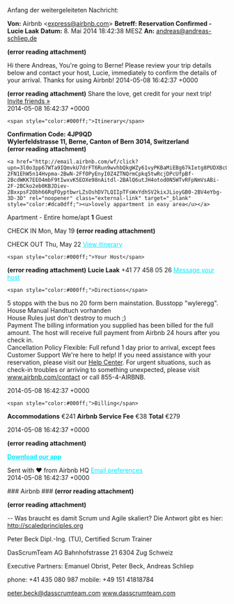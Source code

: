 <span style="color:#000ff;">Anfang der weitergeleiteten Nachricht:</span>

<span style="color:#000ff;"><b>Von:</b></span> <span style="color:#000ff;">Airbnb <</span><a href="mailto:express@airbnb.com" rel="noopener" class="external-link" target="_blank" style="color:#dca0dff;"><u>express@airbnb.com</u></a><span style="color:#000ff;">></span>
<span style="color:#000ff;"><b>Betreff: Reservation Confirmed - Lucie Laak</b></span>
<span style="color:#000ff;"><b>Datum:</b></span> <span style="color:#000ff;">8. Mai 2014 18:42:38 MESZ</span>
<span style="color:#000ff;"><b>An:</b></span> <a href="mailto:andreas@andreas-schliep.de" rel="noopener" class="external-link" target="_blank" style="color:#dca0dff;"><u>andreas@andreas-schliep.de</u></a>




 **(error reading attachment)**
 

<span style="color:#000ff;">Hi there Andreas,</span> 
<span style="color:#000ff;">You're going to Berne! Please review your trip details below and contact your host, Lucie, immediately to confirm the details of your arrival.</span> 
<span style="color:#000ff;">Thanks for using Airbnb!</span> 
<span style="color:#000ff;">2014-05-08 16:42:37 +0000</span>


	
 **(error reading attachment)**
  <span style="color:#000ff;">Share the love, get credit for your next trip!</span>   <a href="http://email.airbnb.com/wf/click?upn=3l0o3pp67WTa9IQmvkU7djsjP8H5kbKAkjFIrPdPw4jXDJdLc2BkpOKX-2FzbEjAbppZuRWyx-2FHghKCq3Zu2szR0E34UtWK-2Fnn4u2YFkFXaPM2eTczHuckggm-2FhzfP4OBU_EewvicOlyuKQdTY-2FN1EhW5n14Hvpma-2BwN-2FfOPyEnyI0Z4ZTNQrmCpkq5twRcjDPcUfpBf-2BcdWKK7EEO4mbF9tJhDEXlQ3Uca0VoaSGCTOWr13k2cjsxCJF6WlUj9S47vrpNMAo-2F3DaUMUUnTrk-2Fh7-2B5noGkhQ1Li1bxBTER3SHFlotCLfIJ6xy25tMs-2Brrfo-2FcxI2x4s-2FRmfyzLmxLjFow-3D-3D" rel="noopener" class="external-link" target="_blank" style="color:#dca0dff;"><u>Invite friends »</u></a> 	
<span style="color:#000ff;">2014-05-08 16:42:37 +0000</span>


	<span style="color:#000ff;">Itinerary</span> 
<span style="color:#000ff;"><b>Confirmation Code: 4JP9QD</b></span> 	
	<span style="color:#000ff;"><b>Wylerfeldstrasse 11, Berne, Canton of Bern 3014, Switzerland</b></span> 	
 **(error reading attachment)**
 
	<a href="http://email.airbnb.com/wf/click?upn=3l0o3pp67WTa9IQmvkU7drFT6Run9wvhbQkgWZy61vyPKBaMiEBg67kIetg8PUDXBcQmI97vt3ZjWti7blzWvL7VkiNZhd2Hpbob8ycp5jIuEbOWFM7X4Aaytw8m1EdH_EewvicOlyuKQdTY-2FN1EhW5n14Hvpma-2BwN-2FfOPyEnyI0Z4ZTNQrmCpkq5twRcjDPcUfpBf-2BcdWKK7EEO4mbF9tIwxvK5EOXe98nAitdl-2BAlQ6utJH4otod0N5WTvRFpNmVsABi-2F-2BCko2eb0KBJDiev-2BxxpsF2Obh66RqFOyptbwrLZsOshDV7LQIIpTFsWxYdhSV2kixJLioyGB0-2BV4eYbg-3D-3D" rel="noopener" class="external-link" target="_blank" style="color:#dca0dff;"><u>lovely appartment in easy area</u></a> 
<span style="color:#000ff;">Apartment - Entire home/apt</span>
<span style="color:#000ff;"><b>1</b></span> <span style="color:#000ff;">Guest</span> 	

<span style="color:#000ff;">CHECK IN</span> 
<span style="color:#000ff;">Mon, May</span> 
<span style="color:#000ff;">19</span> 
 **(error reading attachment)**
 
<span style="color:#000ff;">CHECK OUT</span> 
<span style="color:#000ff;">Thu, May</span> 
<span style="color:#000ff;">22</span> 
<a href="http://email.airbnb.com/wf/click?upn=3l0o3pp67WTa9IQmvkU7do-2FtzyRh4WoKKyBQA4VrkQ2-2FiRy4BnOqYL1zCX5EGVS-2FYu2Hxxmf1tzMnkIPXgXJ-2FfSatfNoN61oTNUYOgdDqBFqSoQsrWzr-2F4wrRheCACfNBdNn-2B-2ByH-2BXBqd-2F7dbArNQA-3D-3D_EewvicOlyuKQdTY-2FN1EhW5n14Hvpma-2BwN-2FfOPyEnyI0Z4ZTNQrmCpkq5twRcjDPcUfpBf-2BcdWKK7EEO4mbF9tAyM8rypxIcqYhcJiwKhSuzTEf881cstX6fui-2FaFkAbNAWfSIXheEuu6SvvG9yeIB4n4As0pnBZkS5sTHQAqHtGd0zkvoP4uOwaGfXdd-2B1OwrjMYpq-2F-2BgJI53vmgQ-2BL3kA-3D-3D" rel="noopener" class="external-link" target="_blank" style="color:#00e9ff;"><u>View itinerary</u></a> 	

	<span style="color:#000ff;">Your Host</span> 

 **(error reading attachment)**
 	<span style="color:#000ff;"><b>Lucie Laak</b></span> 
<span style="color:#000ff;">+41 77 458 05 26</span>
<a href="http://email.airbnb.com/wf/click?upn=3l0o3pp67WTa9IQmvkU7dt-2Fg1SOkL5jnkn3M7-2ByVwc9P7ABfHInlSpITVOcgnCnG2tHQTsuXamP4Bn2c8cfT-2F95V6jgbWIZ7iXFOADfcE-2FMD6r5MOkilchRJEzglVMT-2B_EewvicOlyuKQdTY-2FN1EhW5n14Hvpma-2BwN-2FfOPyEnyI0Z4ZTNQrmCpkq5twRcjDPcUfpBf-2BcdWKK7EEO4mbF9tA6FBgJ2DEznJ5FKqQliKEMXeXBvXkbQKUuoa0cztBcw0Z7HFkpE8-2FxL-2BbtZYteTxAp-2BfCTGfoHTIdLpTEUXrZaNg5Y314W2x1tjeJRZp9ForwZawonIZz1Dur1iR58xkA-3D-3D" rel="noopener" class="external-link" target="_blank" style="color:#00e9ff;"><u>Message your host</u></a> 

	<span style="color:#000ff;">Directions</span>
<span style="color:#000ff;">5 stopps with the bus no 20 form bern mainstation. Busstopp "wyleregg".</span> 	
	<span style="color:#000ff;">House Manual</span>
<span style="color:#000ff;">Handtuch vorhanden</span> 	
	<span style="color:#000ff;">House Rules</span>
<span style="color:#000ff;">just don't destroy to much ;)</span> 	
	<span style="color:#000ff;">Payment</span> 
<span style="color:#000ff;">The billing information you supplied has been billed for the full amount. The host will receive full payment from Airbnb 24 hours after you check in.</span> 	
	<span style="color:#000ff;">Cancellation Policy</span> 
<span style="color:#000ff;">Flexible: Full refund 1 day prior to arrival, except fees</span> 	
	<span style="color:#000ff;">Customer Support</span> 
<span style="color:#000ff;">We're here to help! If you need assistance with your reservation, please visit our</span> <a href="http://email.airbnb.com/wf/click?upn=aQh2t98Gl8L1Tn1g0oaq4meGRTPuSjNcG9vaItB-2BRTkahMmEBVoSWpdxL8almtp5_EewvicOlyuKQdTY-2FN1EhW5n14Hvpma-2BwN-2FfOPyEnyI0Z4ZTNQrmCpkq5twRcjDPcUfpBf-2BcdWKK7EEO4mbF9tAUhWwLrnybOCm5XWuJmWZtP85SJvd-2F14uzbaRh3-2BHTYGAU6gfY-2FCUpIJUHXneD54BdccOCJYKyIB56Glfmv-2FWglvnWVMiSKNuNatdxZLeC3EHyjqu5vhW-2FSXQwq0oqSdQ-3D-3D" rel="noopener" class="external-link" target="_blank" style="color:#dca0dff;"><u>Help Center</u></a><span style="color:#000ff;">. For urgent situations, such as check-in troubles or arriving to something unexpected, please visit</span> <a href="http://email.airbnb.com/wf/click?upn=aQh2t98Gl8L1Tn1g0oaq4meGRTPuSjNcG9vaItB-2BRTnB09gy9yo83z3y0CpCflRJ_EewvicOlyuKQdTY-2FN1EhW5n14Hvpma-2BwN-2FfOPyEnyI0Z4ZTNQrmCpkq5twRcjDPcUfpBf-2BcdWKK7EEO4mbF9tFQCH73rsEtoCXCW2wPzhlfB-2FTjfyXp1VdqQGnPWIYrAPQ66FsPkZELH0xl-2B55JiQsv0Ehf-2FuixN0ffjGS-2FOznnBeRgpXmFMsj1bvAZR9-2B-2Br4xnkHPofiWNZuXc32GS9fA-3D-3D" rel="noopener" class="external-link" target="_blank" style="color:#dca0dff;"><u>www.airbnb.com/contact</u></a> <span style="color:#000ff;">or call 855-4-AIRBNB.</span> 	
		
<span style="color:#000ff;">2014-05-08 16:42:37 +0000</span>


	<span style="color:#000ff;">Billing</span> 	

<span style="color:#000ff;"><b>Accommodations</b></span>	<span style="color:#000ff;">€241</span>
<span style="color:#000ff;"><b>Airbnb Service Fee</b></span> 	<span style="color:#000ff;">€38</span>
<span style="color:#000ff;"><b>Total</b></span>	<span style="color:#000ff;">€279</span>

<span style="color:#000ff;">2014-05-08 16:42:37 +0000</span>


	
 **(error reading attachment)**


<a href="http://email.airbnb.com/wf/click?upn=aQh2t98Gl8L1Tn1g0oaq4st-2Bm8xWX93choAZbzpS4-2Fq9LJyxSNvAdPEy-2BjWDNJY3_EewvicOlyuKQdTY-2FN1EhW5n14Hvpma-2BwN-2FfOPyEnyI0Z4ZTNQrmCpkq5twRcjDPcUfpBf-2BcdWKK7EEO4mbF9tCDqsWZ9pMc756cvba60IzUlkCCNvayBNPQIeepTAXp80SU1BzS-2Fqfo4zTjvS3oXCvWUlb5QqYV6mdPki5kt7DSTeDjgmK-2FfoaRYEhmuobZKFzP715Yb5S9I9vNYUzqq8A-3D-3D" rel="noopener" class="external-link" target="_blank" style="color:#00e9ff;"><b><u>Download our app</u></b></a> 

<span style="color:#000ff;">Sent with ♥ from Airbnb HQ</span>
<a href="http://email.airbnb.com/wf/click?upn=3l0o3pp67WTa9IQmvkU7dqPRshbDiTgfflpazWOZ2WFgv6Z9HW8eYeEmQxu1oo9VSm3XbFleeMO14rlJUww-2FypTD292HuHYg4Fx1NPvKCYSLCSrLiDuBhh2cYGl6G8l7_EewvicOlyuKQdTY-2FN1EhW5n14Hvpma-2BwN-2FfOPyEnyI0Z4ZTNQrmCpkq5twRcjDPcUfpBf-2BcdWKK7EEO4mbF9tNhJ7Dc6ZoxgXIhLH-2FVv2rwPX9pkU5Paybx-2F3zKxLj-2B3UnuzMDCuen6aHx0BYvPX7b1yMRRPCdX716Axn-2FzUCE17PdlEp9xSVA0krIqzOL27GR9Tnc7KMUUddVb0omKeTQ-3D-3D" rel="noopener" class="external-link" target="_blank" style="color:#00e9ff;"><u>Email preferences</u></a> 	
<span style="color:#000ff;">2014-05-08 16:42:37 +0000</span>

	
<span style="color:#000ff;">### Airbnb ###</span> 
 **(error reading attachment)**
 
 **(error reading attachment)**
 
<span style="color:#000ff;">--</span> 
<span style="color:#000ff;">Was braucht es damit Scrum und Agile skaliert? Die Antwort gibt es hier:</span> <a href="http://scaledprinciples.org/" rel="noopener" class="external-link" target="_blank" style="color:#dca0dff;"><u>http://scaledprinciples.org</u></a>

<span style="color:#000ff;">Peter Beck</span>
<span style="color:#000ff;">Dipl.-Ing. (TU), Certified Scrum Trainer</span>

<span style="color:#000ff;">DasScrumTeam AG</span>
<span style="color:#000ff;">Bahnhofstrasse 21</span>
<span style="color:#000ff;">6304 Zug</span>
<span style="color:#000ff;">Schweiz</span>

<span style="color:#000ff;">Executive Partners: Emanuel Obrist, Peter Beck, Andreas Schliep</span>

<span style="color:#000ff;">phone:  +41 435 080 987</span>
<span style="color:#000ff;">mobile: +49 151 41818784</span>

<span style="color:#000ff;">peter.beck@dasscrumteam.com</span>
<span style="color:#000ff;">www.dasscrumteam.com</span>